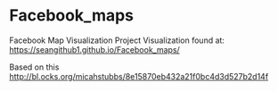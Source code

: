 # Facebook_maps
Facebook Map Visualization Project
Visualization found at:
https://seangithub1.github.io/Facebook_maps/

Based on this
http://bl.ocks.org/micahstubbs/8e15870eb432a21f0bc4d3d527b2d14f
